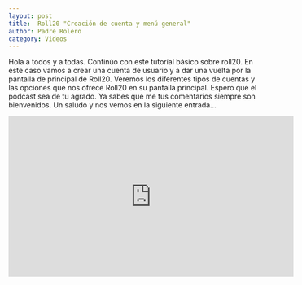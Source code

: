 ```yaml
---                                                                             
layout: post                                                                    
title:  Roll20 "Creación de cuenta y menú general"							
author: Padre Rolero                                                            
category: Videos                                                                   
---
```

Hola a todos y a todas. Continúo con este tutoríal básico sobre roll20. En este caso vamos a crear una cuenta de usuario y a dar una vuelta por la pantalla de principal de Roll20. Veremos los diferentes tipos de cuentas y las opciones que nos ofrece Roll20 en su pantalla principal. Espero que el podcast sea de tu agrado. Ya sabes que me tus comentarios siempre son bienvenidos. Un saludo y nos vemos en la siguiente entrada...

<iframe width="560" height="315" src="https://www.youtube.com/embed/j_Ja3k7Li9w" title="YouTube video player" frameborder="0" allow="accelerometer; autoplay; clipboard-write; encrypted-media; gyroscope; picture-in-picture" allowfullscreen></iframe>
